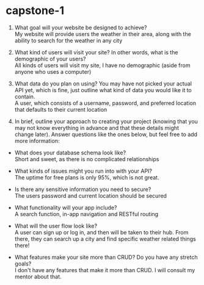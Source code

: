 # capstone-1

1. What goal will your website be designed to achieve?  
My website will provide users the weather in their area, along with the ability to search for the weather in any city

2. What kind of users will visit your site? In other words, what is the demographic of your users?  
All kinds of users will visit my site, I have no demographic (aside from anyone who uses a computer)

3. What data do you plan on using? You may have not picked your actual API yet, which is fine, just outline what kind of data you would like it to contain.  
A user, which consists of a username, password, and preferred location that defaults to their current location

4. In brief, outline your approach to creating your project (knowing that you may not know everything in advance and that these details might change later). Answer questions like the ones below, but feel free to add more information:  

* What does your database schema look like?  
Short and sweet, as there is no complicated relationships 


* What kinds of issues might you run into with your API?  
The uptime for free plans is only 95%, which is not great.


* Is there any sensitive information you need to secure?  
The users password and current location should be secured


* What functionality will your app include?  
A search function, in-app navigation and RESTful routing


* What will the user flow look like?  
A user can sign up or log in, and then will be taken to their hub. From there, they can search up a city and find specific weather related things there!


* What features make your site more than CRUD? Do you have any stretch goals?  
I don't have any features that make it more than CRUD. I will consult my mentor about that.
